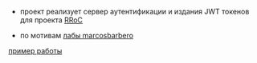 - проект реализует сервер аутентификации и издания JWT токенов для проекта [RRoC](/SuvorovJA/RRoC)

- по мотивам [лабы marcosbarbero](http://blog.marcosbarbero.com/centralized-authorization-jwt-spring-boot2/)
    
[пример работы](/USING_EXAMPLE.md)